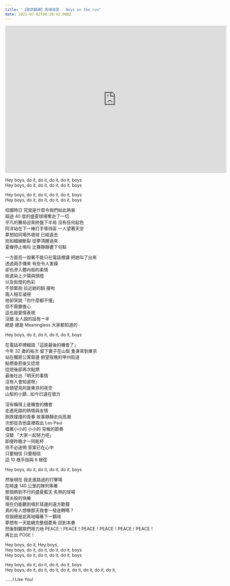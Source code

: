 ```yaml
---
title: "【歌詞翻譯】馬場俊英 - Boys on the run"
date: 2021-07-02T00:30:42.000Z
---
```


<iframe width="720" height="480" src="https://www.youtube.com/embed/-S7rNasoTqc?controls=0" title="YouTube video player" frameborder="0" allow="accelerometer; autoplay; clipboard-write; encrypted-media; gyroscope; picture-in-picture" allowfullscreen></iframe>

Hey boys, do it, do it, do it, do it, boys
<br />Hey boys, do it, do it, do it, do it, boys

Hey boys, do it, do it, do it, do it, boys
<br />Hey boys, do it, do it, do it, do it, boys

校園時日 究竟是什麼令我們如此熱衷
<br />超過 40 度的盛夏球場奪走了一切
<br />平凡的賽局迎來終盤下半局 沒有任何起色
<br />阿洋站在下一棒打手等待區 一人望著天空
<br />夢想如同場外壞球 已經遠去
<br />宛如細線斷裂 從夢清醒過來
<br />夏蟬停止鳴叫 比賽靜靜畫下句點

一方面亮一說著不能只在電話裡講 把她叫了出來
<br />透過兩手傳來 有些令人害燥
<br />卻也滲入體內般的柔情
<br />街道染上夕陽與頭燈
<br />以及街燈的色彩
<br />不禁緊抱 拉近她的臉 接吻
<br />兩人相互凝視
<br />他卻哭說「你什麼都不懂」
<br />但不需要擔心
<br />這也是愛情表現
<br />沒錯 女人說的話有一半
<br />總是 總是 Meaningless 大家都知道的

Hey boys, do it, do it, do it, do it, boys

在電話亭裡細語「這是最後的機會了」
<br />今年 32 歲的祐次 留下妻子在山梨 隻身來到東京
<br />站在獨房公寓窗邊 俯望夜晚的甲州街道
<br />點燃香菸後又捻熄
<br />捻熄後卻再次點燃
<br />最後吐出「明天的事情
<br />沒有人會知道呀」
<br />抬頭望見的是東京的夜空
<br />山梨的小鎮…如今已遠在彼方

沒有稱得上是機會的機會
<br />走進死路的熱情與友情
<br />跌跌撞撞的青春 故事靜靜走向高潮
<br />次郎從吉他盒裡取出 Les Paul
<br />唱著小小的 小小的 背叛的節奏
<br />沒錯 「大家一起努力吧」
<br />即便昨晚才一同乾杯
<br />但不必迷惘 答案已在心中
<br />只要相信 只要相信
<br />這 10 根手指與 6 根弦

Hey boys, do it, do it, do it, do it, boys

然後現在 我走進路過的打擊場
<br />在時速 140 公里的隊列等著
<br />那個熱到不行的盛夏藍天 炙熱的球場
<br />陽炎般的快樂
<br />現在仍能聽到鳴於耳邊的遠方歡聲
<br />真的有人想像那天我會一發逆轉嗎？
<br />但我總是認真地瞄著下一顆球
<br />夢想有一天能繞完整個菱角 回到本壘
<br />然後對觀眾們用力地 PEACE！PEACE！PEACE！PEACE！PEACE！PEACE！
<br />再比出 POSE！

Hey boys, do it, Hey boys,
<br />Hey boys, do it, do it, do it, do it, boys
<br />Hey boys, do it, do it, do it, do it, boys

Hey boys, do it, do it, do it, do it, boys
<br />Hey boys, do it, do it, do it, do it, do it, do it, do it, do it,

……I Like You!
